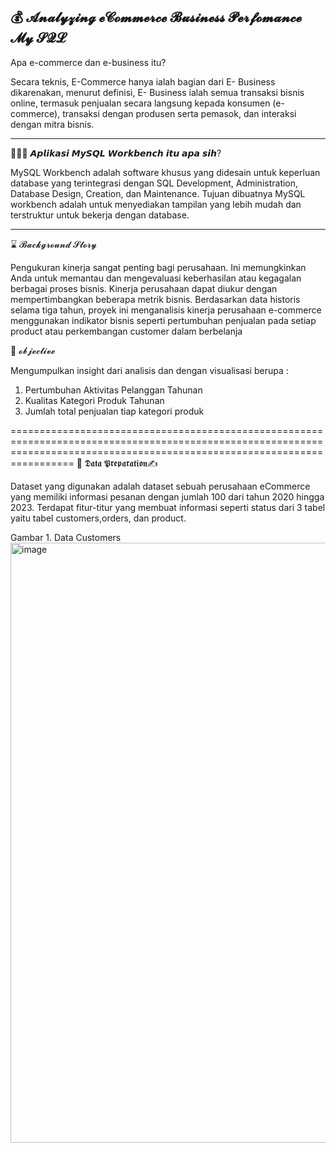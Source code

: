 💰 𝓐𝓷𝓪𝓵𝔂𝔃𝓲𝓷𝓰  𝓮𝓒𝓸𝓶𝓶𝓮𝓻𝓬𝓮 𝓑𝓾𝓼𝓲𝓷𝓮𝓼𝓼 𝓟𝓮𝓻𝓯𝓸𝓶𝓪𝓷𝓬𝓮 𝓜𝔂 𝓢𝓠𝓛
-----------------------------------------------------------------------------------------------------------------------------------------------------------------------------
Apa e-commerce dan e-business itu?

Secara teknis, E-Commerce hanya ialah bagian dari E- Business dikarenakan, menurut definisi, E- Business ialah semua transaksi bisnis online, termasuk penjualan secara langsung kepada konsumen (e- commerce), transaksi dengan produsen serta pemasok, dan interaksi dengan mitra bisnis.

--------------------------------------------------------------------------------------------------------------------------------------------------------------------------------
👩🏻‍💻 𝘼𝙥𝙡𝙞𝙠𝙖𝙨𝙞 𝙈𝙮𝙎𝙌𝙇 𝙒𝙤𝙧𝙠𝙗𝙚𝙣𝙘𝙝 𝙞𝙩𝙪 𝙖𝙥𝙖 𝙨𝙞𝙝?


MySQL Workbench adalah software khusus yang didesain untuk keperluan database yang terintegrasi dengan SQL Development, Administration, Database Design, Creation, dan Maintenance. Tujuan dibuatnya MySQL workbench adalah untuk menyediakan tampilan yang lebih mudah dan terstruktur untuk bekerja dengan database.

-----------------------------------------------------------------------------------------------------------------------------------------------------------------------------
⌛ 𝓑𝓪𝓬𝓴𝓰𝓻𝓸𝓾𝓷𝓭 𝓢𝓽𝓸𝓻𝔂


Pengukuran kinerja sangat penting bagi perusahaan. Ini memungkinkan Anda untuk memantau dan mengevaluasi keberhasilan atau kegagalan berbagai proses bisnis. Kinerja perusahaan dapat diukur dengan mempertimbangkan beberapa metrik bisnis. Berdasarkan data historis selama tiga tahun, proyek ini menganalisis kinerja perusahaan e-commerce menggunakan indikator bisnis seperti pertumbuhan penjualan pada setiap product atau perkembangan customer dalam berbelanja

🥇 𝓸𝓫𝓳𝓮𝓬𝓽𝓲𝓿𝓮

Mengumpulkan insight dari analisis dan dengan visualisasi berupa :

1. Pertumbuhan Aktivitas Pelanggan Tahunan
2. Kualitas Kategori Produk Tahunan
3. Jumlah total penjualan tiap kategori produk

=============================================================================================================================================================================
📂 𝕯𝖆𝖙𝖆 𝕻𝖗𝖊𝖕𝖆𝖗𝖆𝖙𝖎𝖔𝖓✍

Dataset yang digunakan adalah dataset sebuah perusahaan eCommerce  yang memiliki informasi pesanan dengan jumlah 100 dari tahun 2020 hingga 2023. Terdapat fitur-titur yang membuat informasi seperti status dari 3 tabel yaitu tabel customers,orders, dan product.


Gambar 1. Data Customers
<img width="960" alt="image" src="https://github.com/Sucilia/Analyzing-eCommerce-Business-Performance-with-MYSQL/assets/93129907/7e78dbec-2c3f-45d4-bc27-e052bc136dd6">
